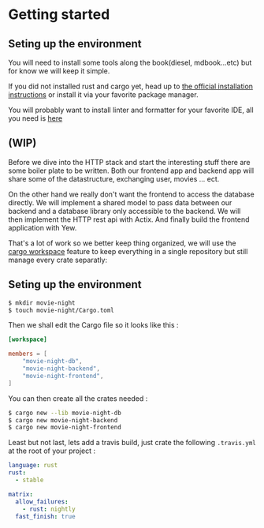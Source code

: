 # Getting started

## Seting up the environment

You will need to install some tools along the book(diesel, mdbook...etc) but for know we will keep it simple.

If you did not installed rust and cargo yet, head up to [the official installation instructions](https://www.rust-lang.org/tools/install) or install it via your favorite package manager. 

You will probably want to install linter and formatter for your favorite IDE, all you need is [here](https://www.rust-lang.org/tools)

## (WIP) 
Before we dive into the HTTP stack and start the interesting stuff there are some boiler plate to be written. 
Both our frontend app and backend app will share some of the datastructure, exchanging user, movies ... ect.

On the other hand we really don't want the frontend to access the database directly. 
We will implement a shared model to pass data between our backend and a database library only accessible to the backend.
We will then implement the HTTP rest api with Actix. 
And finally build the frontend application with Yew.

That's a lot of work so we better keep thing organized, we will use the [cargo workspace](https://doc.rust-lang.org/book/ch14-03-cargo-workspaces.html) feature to keep everything in a single repository but still manage every crate separatly: 

## Seting up the environment

```sh
$ mkdir movie-night
$ touch movie-night/Cargo.toml
```
Then we shall edit the Cargo file so it looks like this : 

```toml
[workspace]

members = [
    "movie-night-db",
    "movie-night-backend",
    "movie-night-frontend",
]
```

You can then create all the crates needed : 

```sh
$ cargo new --lib movie-night-db
$ cargo new movie-night-backend
$ cargo new movie-night-frontend
```

Least but not last, lets add a travis build, just crate the following `.travis.yml` at the root of your project : 

```yaml
language: rust
rust:
  - stable

matrix:
  allow_failures:
    - rust: nightly
  fast_finish: true

```


